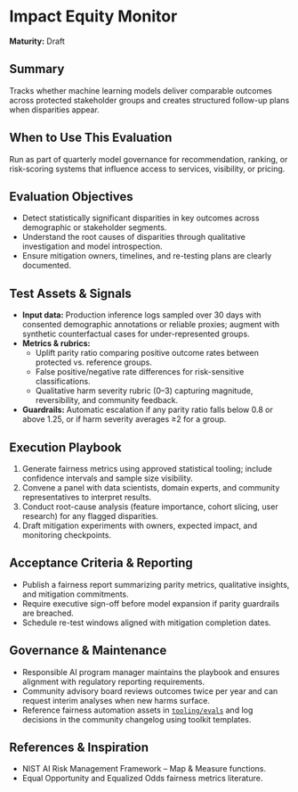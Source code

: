 # Impact Equity Monitor

**Maturity:** Draft

## Summary
Tracks whether machine learning models deliver comparable outcomes across protected stakeholder groups and creates structured follow-up plans when disparities appear.

## When to Use This Evaluation
Run as part of quarterly model governance for recommendation, ranking, or risk-scoring systems that influence access to services, visibility, or pricing.

## Evaluation Objectives
- Detect statistically significant disparities in key outcomes across demographic or stakeholder segments.
- Understand the root causes of disparities through qualitative investigation and model introspection.
- Ensure mitigation owners, timelines, and re-testing plans are clearly documented.

## Test Assets & Signals
- **Input data:** Production inference logs sampled over 30 days with consented demographic annotations or reliable proxies; augment with synthetic counterfactual cases for under-represented groups.
- **Metrics & rubrics:**
  - Uplift parity ratio comparing positive outcome rates between protected vs. reference groups.
  - False positive/negative rate differences for risk-sensitive classifications.
  - Qualitative harm severity rubric (0–3) capturing magnitude, reversibility, and community feedback.
- **Guardrails:** Automatic escalation if any parity ratio falls below 0.8 or above 1.25, or if harm severity averages ≥2 for a group.

## Execution Playbook
1. Generate fairness metrics using approved statistical tooling; include confidence intervals and sample size visibility.
2. Convene a panel with data scientists, domain experts, and community representatives to interpret results.
3. Conduct root-cause analysis (feature importance, cohort slicing, user research) for any flagged disparities.
4. Draft mitigation experiments with owners, expected impact, and monitoring checkpoints.

## Acceptance Criteria & Reporting
- Publish a fairness report summarizing parity metrics, qualitative insights, and mitigation commitments.
- Require executive sign-off before model expansion if parity guardrails are breached.
- Schedule re-test windows aligned with mitigation completion dates.

## Governance & Maintenance
- Responsible AI program manager maintains the playbook and ensures alignment with regulatory reporting requirements.
- Community advisory board reviews outcomes twice per year and can request interim analyses when new harms surface.
- Reference fairness automation assets in [`tooling/evals`](../../tooling/evals/) and log decisions in the community changelog using toolkit templates.

## References & Inspiration
- NIST AI Risk Management Framework – Map & Measure functions.
- Equal Opportunity and Equalized Odds fairness metrics literature.
